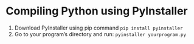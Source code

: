 # Compiling Python using PyInstaller

1. Download PyInstaller using pip command `pip install pyinstaller`
2. Go to your program’s directory and run:
    `pyinstaller yourprogram.py`
